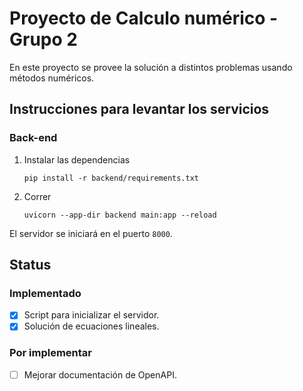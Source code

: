 # Proyecto de Calculo numérico - Grupo 2

En este proyecto se provee la solución a distintos problemas usando métodos numéricos.

## Instrucciones para levantar los servicios

### Back-end

1. Instalar las dependencias

    ```shell
    pip install -r backend/requirements.txt
    ```

2. Correr

    ```shell
    uvicorn --app-dir backend main:app --reload
    ```

El servidor se iniciará en el puerto `8000`.


## Status

### Implementado

- [x] Script para inicializar el servidor.
- [x] Solución de ecuaciones lineales.

### Por implementar

- [ ] Mejorar documentación de OpenAPI.
